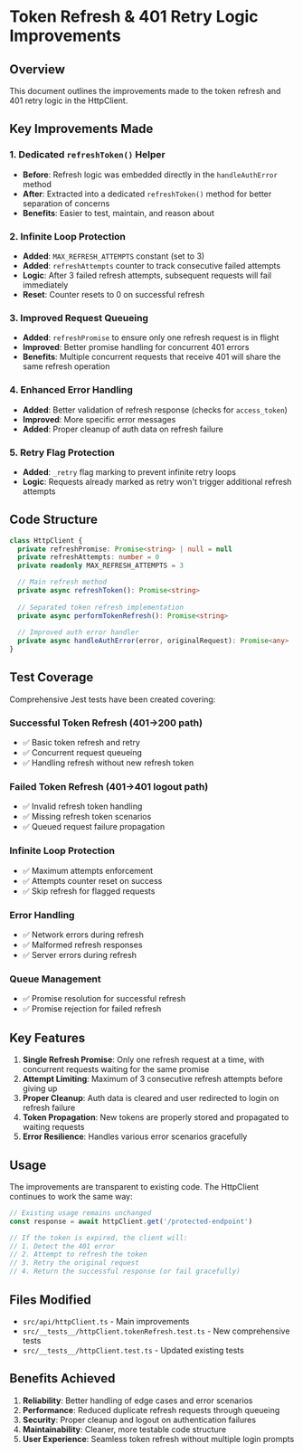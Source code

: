 # Token Refresh & 401 Retry Logic Improvements

## Overview

This document outlines the improvements made to the token refresh and 401 retry logic in the HttpClient.

## Key Improvements Made

### 1. Dedicated `refreshToken()` Helper

- **Before**: Refresh logic was embedded directly in the `handleAuthError` method
- **After**: Extracted into a dedicated `refreshToken()` method for better separation of concerns
- **Benefits**: Easier to test, maintain, and reason about

### 2. Infinite Loop Protection

- **Added**: `MAX_REFRESH_ATTEMPTS` constant (set to 3)
- **Added**: `refreshAttempts` counter to track consecutive failed attempts
- **Logic**: After 3 failed refresh attempts, subsequent requests will fail immediately
- **Reset**: Counter resets to 0 on successful refresh

### 3. Improved Request Queueing

- **Added**: `refreshPromise` to ensure only one refresh request is in flight
- **Improved**: Better promise handling for concurrent 401 errors
- **Benefits**: Multiple concurrent requests that receive 401 will share the same refresh operation

### 4. Enhanced Error Handling

- **Added**: Better validation of refresh response (checks for `access_token`)
- **Improved**: More specific error messages
- **Added**: Proper cleanup of auth data on refresh failure

### 5. Retry Flag Protection

- **Added**: `_retry` flag marking to prevent infinite retry loops
- **Logic**: Requests already marked as retry won't trigger additional refresh attempts

## Code Structure

```typescript
class HttpClient {
  private refreshPromise: Promise<string> | null = null
  private refreshAttempts: number = 0
  private readonly MAX_REFRESH_ATTEMPTS = 3

  // Main refresh method
  private async refreshToken(): Promise<string>
  
  // Separated token refresh implementation
  private async performTokenRefresh(): Promise<string>
  
  // Improved auth error handler
  private async handleAuthError(error, originalRequest): Promise<any>
}
```

## Test Coverage

Comprehensive Jest tests have been created covering:

### Successful Token Refresh (401→200 path)
- ✅ Basic token refresh and retry
- ✅ Concurrent request queueing
- ✅ Handling refresh without new refresh token

### Failed Token Refresh (401→401 logout path)
- ✅ Invalid refresh token handling
- ✅ Missing refresh token scenarios
- ✅ Queued request failure propagation

### Infinite Loop Protection
- ✅ Maximum attempts enforcement
- ✅ Attempts counter reset on success
- ✅ Skip refresh for flagged requests

### Error Handling
- ✅ Network errors during refresh
- ✅ Malformed refresh responses
- ✅ Server errors during refresh

### Queue Management
- ✅ Promise resolution for successful refresh
- ✅ Promise rejection for failed refresh

## Key Features

1. **Single Refresh Promise**: Only one refresh request at a time, with concurrent requests waiting for the same promise
2. **Attempt Limiting**: Maximum of 3 consecutive refresh attempts before giving up
3. **Proper Cleanup**: Auth data is cleared and user redirected to login on refresh failure
4. **Token Propagation**: New tokens are properly stored and propagated to waiting requests
5. **Error Resilience**: Handles various error scenarios gracefully

## Usage

The improvements are transparent to existing code. The HttpClient continues to work the same way:

```typescript
// Existing usage remains unchanged
const response = await httpClient.get('/protected-endpoint')

// If the token is expired, the client will:
// 1. Detect the 401 error
// 2. Attempt to refresh the token
// 3. Retry the original request
// 4. Return the successful response (or fail gracefully)
```

## Files Modified

- `src/api/httpClient.ts` - Main improvements
- `src/__tests__/httpClient.tokenRefresh.test.ts` - New comprehensive tests
- `src/__tests__/httpClient.test.ts` - Updated existing tests

## Benefits Achieved

1. **Reliability**: Better handling of edge cases and error scenarios
2. **Performance**: Reduced duplicate refresh requests through queueing
3. **Security**: Proper cleanup and logout on authentication failures
4. **Maintainability**: Cleaner, more testable code structure
5. **User Experience**: Seamless token refresh without multiple login prompts
